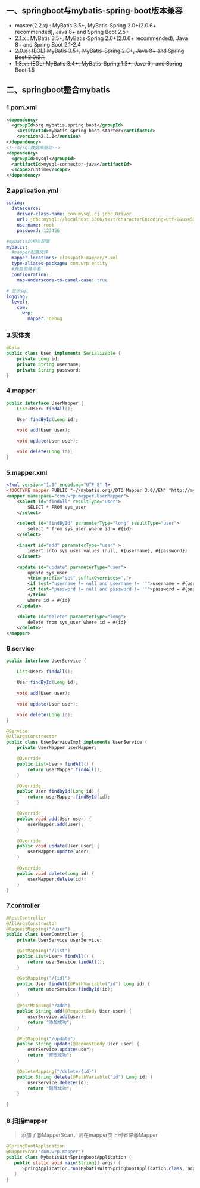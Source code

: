 ## 一、springboot与mybatis-spring-boot版本兼容

- master(2.2.x) : MyBatis 3.5+, MyBatis-Spring 2.0+(2.0.6+ recommended), Java 8+ and Spring Boot 2.5+
- 2.1.x : MyBatis 3.5+, MyBatis-Spring 2.0+(2.0.6+ recommended), Java 8+ and Spring Boot 2.1-2.4
- ~~2.0.x : (EOL) MyBatis 3.5+, MyBatis-Spring 2.0+, Java 8+ and Spring Boot 2.0/2.1.~~
- ~~1.3.x : (EOL) MyBatis 3.4+, MyBatis-Spring 1.3+, Java 6+ and Spring Boot 1.5~~

## 二、springboot整合mybatis

### 1.pom.xml

```xml
<dependency>
  <groupId>org.mybatis.spring.boot</groupId>
	<artifactId>mybatis-spring-boot-starter</artifactId>
	<version>2.1.1</version>
</dependency>
<!--mysql数据库驱动-->
<dependency>
  <groupId>mysql</groupId>
  <artifactId>mysql-connector-java</artifactId>
  <scope>runtime</scope>
</dependency>
```

### 2.application.yml

```yaml
spring:
  datasource:
    driver-class-name: com.mysql.cj.jdbc.Driver
    url: jdbc:mysql://localhost:3306/test?characterEncoding=utf-8&useSSL=false
    username: root
    password: 123456

#mybatis的相关配置
mybatis:
  #mapper配置文件
  mapper-locations: classpath:mapper/*.xml
  type-aliases-package: com.wrp.entity
  #开启驼峰命名
  configuration:
    map-underscore-to-camel-case: true

# 显示sql
logging:
  level:
    com:
      wrp:
        mapper: debug
```

### 3.实体类

```java
@Data
public class User implements Serializable {
    private Long id;
    private String username;
    private String password;
}
```

### 4.mapper

```java
public interface UserMapper {
    List<User> findAll();

    User findById(Long id);

    void add(User user);

    void update(User user);

    void delete(Long id);
}
```

### 5.mapper.xml

```xml
<?xml version="1.0" encoding="UTF-8" ?>
<!DOCTYPE mapper PUBLIC "-//mybatis.org//DTD Mapper 3.0//EN" "http://mybatis.org/dtd/mybatis-3-mapper.dtd" >
<mapper namespace="com.wrp.mapper.UserMapper">
    <select id="findAll" resultType="User">
        SELECT * FROM sys_user
    </select>

    <select id="findById" parameterType="long" resultType="user">
        select * from sys_user where id = #{id}
    </select>

    <insert id="add" parameterType="user" >
        insert into sys_user values (null, #{username}, #{password})
    </insert>

    <update id="update" parameterType="user">
        update sys_user
        <trim prefix="set" suffixOverrides=",">
        <if test="username != null and username != ''">username = #{username},</if>
        <if test="password != null and password != ''">password = #{password},</if>
        </trim>
        where id = #{id}
    </update>

    <delete id="delete" parameterType="long">
        delete from sys_user where id = #{id}
    </delete>
</mapper>
```

### 6.service

```java
public interface UserService {

    List<User> findAll();

    User findById(Long id);

    void add(User user);

    void update(User user);

    void delete(Long id);
}

@Service
@AllArgsConstructor
public class UserServiceImpl implements UserService {
    private UserMapper userMapper;

    @Override
    public List<User> findAll() {
        return userMapper.findAll();
    }

    @Override
    public User findById(Long id) {
        return userMapper.findById(id);
    }

    @Override
    public void add(User user) {
        userMapper.add(user);
    }

    @Override
    public void update(User user) {
        userMapper.update(user);
    }

    @Override
    public void delete(Long id) {
        userMapper.delete(id);
    }
}
```

### 7.controller

```java
@RestController
@AllArgsConstructor
@RequestMapping("/user")
public class UserController {
    private UserService userService;

    @GetMapping("/list")
    public List<User> findAll() {
        return userService.findAll();
    }

    @GetMapping("/{id}")
    public User findAll(@PathVariable("id") Long id) {
        return userService.findById(id);
    }

    @PostMapping("/add")
    public String add(@RequestBody User user) {
        userService.add(user);
        return "添加成功";
    }

    @PutMapping("/update")
    public String update(@RequestBody User user) {
        userService.update(user);
        return "修改成功";
    }

    @DeleteMapping("/delete/{id}")
    public String delete(@PathVariable("id") Long id) {
        userService.delete(id);
        return "删除成功";
    }

}
```

### 8.扫描mapper

> 添加了@MapperScan，则在mapper类上可省略@Mapper

```java
@SpringBootApplication
@MapperScan("com.wrp.mapper")
public class MybatisWithSpringbootApplication {
   public static void main(String[] args) {
      SpringApplication.run(MybatisWithSpringbootApplication.class, args);
   }
}
```

